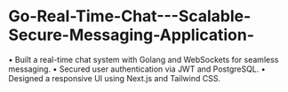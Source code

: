 # Go-Real-Time-Chat---Scalable-Secure-Messaging-Application-
• Built a real-time chat system with Golang and WebSockets for seamless messaging. • Secured user authentication via JWT and PostgreSQL. • Designed a responsive UI using Next.js and Tailwind CSS.
